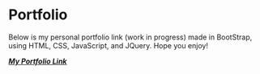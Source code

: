 # Portfolio
Below is my personal portfolio link (work in progress) made in BootStrap, using HTML, CSS, JavaScript, and JQuery. Hope you enjoy!

***[My Portfolio Link](https://jtehranchi123.github.io/MyPortfolio/)***
